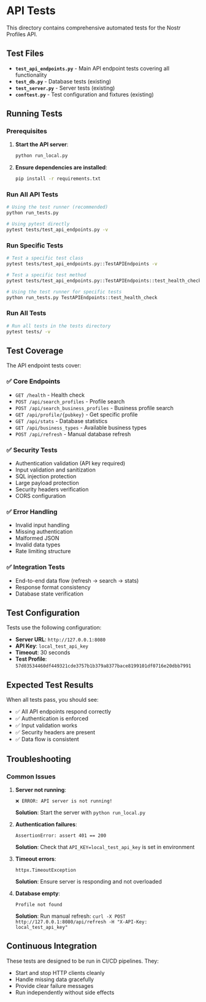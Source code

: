# API Tests

This directory contains comprehensive automated tests for the Nostr Profiles API.

## Test Files

- **`test_api_endpoints.py`** - Main API endpoint tests covering all functionality
- **`test_db.py`** - Database tests (existing)
- **`test_server.py`** - Server tests (existing)
- **`conftest.py`** - Test configuration and fixtures (existing)

## Running Tests

### Prerequisites

1. **Start the API server**:
   ```bash
   python run_local.py
   ```

2. **Ensure dependencies are installed**:
   ```bash
   pip install -r requirements.txt
   ```

### Run All API Tests

```bash
# Using the test runner (recommended)
python run_tests.py

# Using pytest directly
pytest tests/test_api_endpoints.py -v
```

### Run Specific Tests

```bash
# Test a specific test class
pytest tests/test_api_endpoints.py::TestAPIEndpoints -v

# Test a specific test method
pytest tests/test_api_endpoints.py::TestAPIEndpoints::test_health_check -v

# Using the test runner for specific tests
python run_tests.py TestAPIEndpoints::test_health_check
```

### Run All Tests

```bash
# Run all tests in the tests directory
pytest tests/ -v
```

## Test Coverage

The API endpoint tests cover:

### ✅ Core Endpoints
- `GET /health` - Health check
- `POST /api/search_profiles` - Profile search
- `POST /api/search_business_profiles` - Business profile search
- `GET /api/profile/{pubkey}` - Get specific profile
- `GET /api/stats` - Database statistics
- `GET /api/business_types` - Available business types
- `POST /api/refresh` - Manual database refresh

### ✅ Security Tests
- Authentication validation (API key required)
- Input validation and sanitization
- SQL injection protection
- Large payload protection
- Security headers verification
- CORS configuration

### ✅ Error Handling
- Invalid input handling
- Missing authentication
- Malformed JSON
- Invalid data types
- Rate limiting structure

### ✅ Integration Tests
- End-to-end data flow (refresh → search → stats)
- Response format consistency
- Database state verification

## Test Configuration

Tests use the following configuration:
- **Server URL**: `http://127.0.0.1:8080`
- **API Key**: `local_test_api_key`
- **Timeout**: 30 seconds
- **Test Profile**: `57d03534460df449321cde3757b1b379a8377bace8199101df0716e20dbb7991`

## Expected Test Results

When all tests pass, you should see:
- ✅ All API endpoints respond correctly
- ✅ Authentication is enforced
- ✅ Input validation works
- ✅ Security headers are present
- ✅ Data flow is consistent

## Troubleshooting

### Common Issues

1. **Server not running**:
   ```
   ❌ ERROR: API server is not running!
   ```
   **Solution**: Start the server with `python run_local.py`

2. **Authentication failures**:
   ```
   AssertionError: assert 401 == 200
   ```
   **Solution**: Check that `API_KEY=local_test_api_key` is set in environment

3. **Timeout errors**:
   ```
   httpx.TimeoutException
   ```
   **Solution**: Ensure server is responding and not overloaded

4. **Database empty**:
   ```
   Profile not found
   ```
   **Solution**: Run manual refresh: `curl -X POST http://127.0.0.1:8080/api/refresh -H "X-API-Key: local_test_api_key"`

## Continuous Integration

These tests are designed to be run in CI/CD pipelines. They:
- Start and stop HTTP clients cleanly
- Handle missing data gracefully
- Provide clear failure messages
- Run independently without side effects 